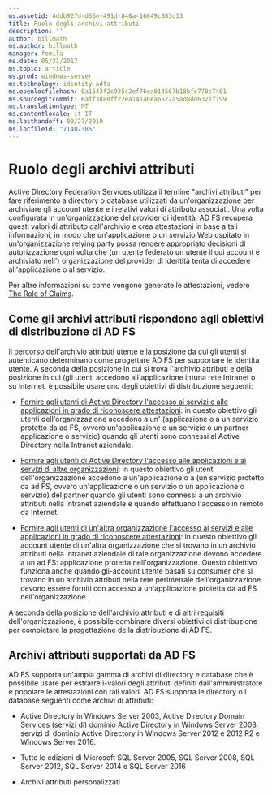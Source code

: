 ```yaml
---
ms.assetid: 4ddb927d-d65e-491d-840a-16049c083d13
title: Ruolo degli archivi attributi
description: ''
author: billmath
ms.author: billmath
manager: femila
ms.date: 05/31/2017
ms.topic: article
ms.prod: windows-server
ms.technology: identity-adfs
ms.openlocfilehash: 0a1543f2c935c2ef76ea014567b18bfc778c7401
ms.sourcegitcommit: 6aff3d88ff22ea141a6ea6572a5ad8dd6321f199
ms.translationtype: MT
ms.contentlocale: it-IT
ms.lasthandoff: 09/27/2019
ms.locfileid: "71407385"
---
```

# <a name="the-role-of-attribute-stores"></a>Ruolo degli archivi attributi
Active Directory Federation Services utilizza il termine "archivi attributi" per fare riferimento a directory o database utilizzati da un'organizzazione per archiviare gli account utente e i relativi valori di attributo associati. Una volta configurata in un'organizzazione del provider di identità, AD FS recupera questi valori di attributo dall'archivio e crea attestazioni in base a tali informazioni, in modo che un'applicazione o un servizio Web ospitato in un'organizzazione relying party possa rendere appropriato decisioni di autorizzazione ogni volta che \(un utente federato un utente il cui account è archiviato nell'\) organizzazione del provider di identità tenta di accedere all'applicazione o al servizio.  
  
Per altre informazioni su come vengono generate le attestazioni, vedere [The Role of Claims](The-Role-of-Claims.md).  
  
## <a name="how-attribute-stores-fit-in-with-your-ad-fs-deployment-goals"></a>Come gli archivi attributi rispondono agli obiettivi di distribuzione di AD FS  
Il percorso dell'archivio attributi utente e la posizione da cui gli utenti si autenticano determinano come progettare AD FS per supportare le identità utente. A seconda della posizione in cui si trova l'archivio attributi e della posizione in cui \(gli utenti accedono all'applicazione in\)una rete Intranet o su Internet, è possibile usare uno degli obiettivi di distribuzione seguenti:  
  
-   [Fornire agli utenti di Active Directory l'accesso ai servizi e alle applicazioni in grado di riconoscere attestazioni](https://technet.microsoft.com/library/dd807071.aspx): in questo obiettivo gli utenti dell'organizzazione accedono a un' \(applicazione o a un servizio protetto da ad FS, ovvero un'applicazione o un servizio o un partner applicazione o servizio\) quando gli utenti sono connessi al Active Directory nella Intranet aziendale.  
  
-   [Fornire agli utenti di Active Directory l'accesso alle applicazioni e ai servizi di altre organizzazioni](https://technet.microsoft.com/library/dd807123.aspx): in questo obiettivo gli utenti dell'organizzazione accedono a un'applicazione o a \(un servizio protetto da ad FS, ovvero un'applicazione o un servizio o un applicazione o servizio\) del partner quando gli utenti sono connessi a un archivio attributi nella Intranet aziendale e quando effettuano l'accesso in remoto da Internet.  
  
-   [Fornire agli utenti di un'altra organizzazione l'accesso ai servizi e alle applicazioni in grado di riconoscere attestazioni](https://technet.microsoft.com/library/dd807099.aspx): in questo obiettivo gli account utente di un'altra organizzazione che si trovano in un archivio attributi nella Intranet aziendale di tale organizzazione devono accedere a un ad FS: applicazione protetta nell'organizzazione. Questo obiettivo funziona anche quando gli\-account utente basati su consumer che si trovano in un archivio attributi nella rete perimetrale dell'organizzazione devono essere forniti con accesso a un'applicazione protetta da ad FS nell'organizzazione.  
  
A seconda della posizione dell'archivio attributi e di altri requisiti dell'organizzazione, è possibile combinare diversi obiettivi di distribuzione per completare la progettazione della distribuzione di AD FS.  
  
## <a name="attribute-stores-that-are-supported-by-ad-fs"></a>Archivi attributi supportati da AD FS  
AD FS supporta un'ampia gamma di archivi di directory e database che è possibile usare per estrarre i\-valori degli attributi definiti dall'amministratore e popolare le attestazioni con tali valori. AD FS supporta le directory o i database seguenti come archivi di attributi:  
  
-   Active Directory in Windows Server 2003, Active Directory Domain Services \(servizi di\) dominio Active Directory in Windows Server 2008, servizi di dominio Active Directory in Windows Server 2012 e 2012 R2 e Windows Server 2016. 
  
-   Tutte le edizioni di Microsoft SQL Server 2005, SQL Server 2008, SQL Server 2012, SQL Server 2014 e SQL Server 2016  
  
-   Archivi attributi personalizzati  
  

